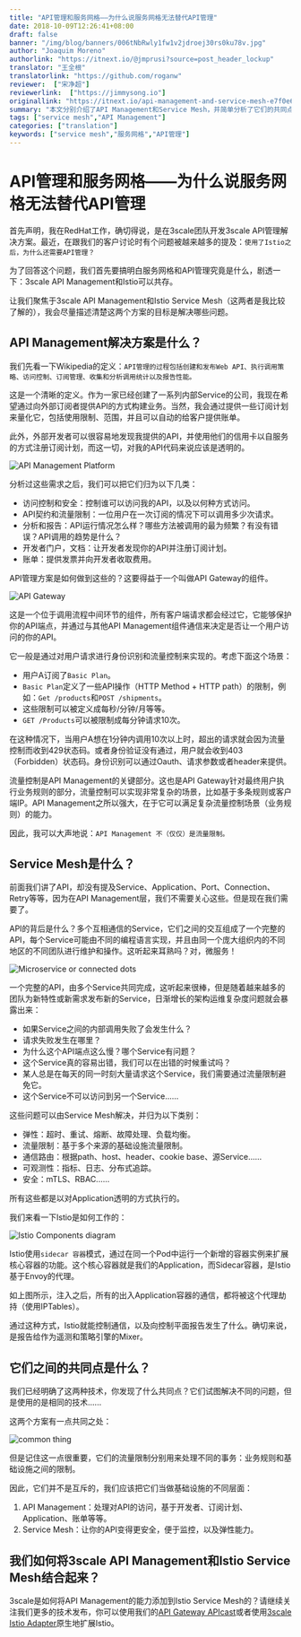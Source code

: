 ```yaml
---
title: "API管理和服务网格——为什么说服务网格无法替代API管理"
date: 2018-10-09T12:26:41+08:00
draft: false
banner: "/img/blog/banners/006tNbRwly1fw1v2jdroej30rs0ku78v.jpg"
author: "Joaquim Moreno"
authorlink: "https://itnext.io/@jmprusi?source=post_header_lockup"
translator: "王全根"
translatorlink: "https://github.com/roganw"
reviewer:  ["宋净超"]
reviewerlink:  ["https://jimmysong.io"]
originallink: "https://itnext.io/api-management-and-service-mesh-e7f0e686090e"
summary: "本文分别介绍了API Management和Service Mesh，并简单分析了它们的共同点。"
tags: ["service mesh","API Management"]
categories: ["translation"]
keywords: ["service mesh","服务网格","API管理"]
---
```


# API管理和服务网格——为什么说服务网格无法替代API管理

首先声明，我在RedHat工作，确切得说，是在3scale团队开发3scale API管理解决方案。最近，在跟我们的客户讨论时有个问题被越来越多的提及：`使用了Istio之后，为什么还需要API管理？`

为了回答这个问题，我们首先要搞明白服务网格和API管理究竟是什么，剧透一下：3scale API Management和Istio可以共存。

让我们聚焦于3scale API Management和Istio Service Mesh（这两者是我比较了解的），我会尽量描述清楚这两个方案的目标是解决哪些问题。

## API Management解决方案是什么？

我们先看一下Wikipedia的定义：`API管理的过程包括创建和发布Web API、执行调用策略、访问控制、订阅管理、收集和分析调用统计以及报告性能。`

这是一个清晰的定义。作为一家已经创建了一系列内部Service的公司，我现在希望通过向外部订阅者提供API的方式构建业务。当然，我会通过提供一些订阅计划来量化它，包括使用限制、范围，并且可以自动的给客户提供账单。

此外，外部开发者可以很容易地发现我提供的API，并使用他们的信用卡以自服务的方式注册订阅计划，而这一切，对我的API代码来说应该是透明的。

![API Management Platform](006tNc79gy1fvpbzdautwj30m80cp412.jpg)

分析过这些需求之后，我们可以把它们归为以下几类：

- 访问控制和安全：控制谁可以访问我的API，以及以何种方式访问。
- API契约和流量限制：一位用户在一次订阅的情况下可以调用多少次请求。
- 分析和报告：API运行情况怎么样？哪些方法被调用的最为频繁？有没有错误？API调用的趋势是什么？
- 开发者门户，文档：让开发者发现你的API并注册订阅计划。
- 账单：提供发票并向开发者收取费用。

API管理方案是如何做到这些的？这要得益于一个叫做API Gateway的组件。

![API Gateway](006tNc79gy1fvpc2rrv5xj30lq097t90.jpg)

这是一个位于调用流程中间环节的组件，所有客户端请求都会经过它，它能够保护你的API端点，并通过与其他API Management组件通信来决定是否让一个用户访问的你的API。

它一般是通过对用户请求进行身份识别和流量控制来实现的。考虑下面这个场景：

- 用户A订阅了`Basic Plan`。
- `Basic Plan`定义了一些API操作（HTTP Method + HTTP path）的限制，例如：`Get /products`和`POST /shipments`。
- 这些限制可以被定义成每秒/分钟/月等等。
- `GET /Products`可以被限制成每分钟请求10次。

在这种情况下，当用户A想在1分钟内调用10次以上时，超出的请求就会因为流量控制而收到429状态码。或者身份验证没有通过，用户就会收到403（Forbidden）状态码。身份识别可以通过Oauth、请求参数或者header来提供。

流量控制是API Management的关键部分。这也是API Gateway针对最终用户执行业务规则的部分，流量控制可以实现非常复杂的场景，比如基于多条规则或客户端IP。API Management之所以强大，在于它可以满足复杂流量控制场景（业务规则）的能力。

因此，我可以大声地说：`API Management 不（仅仅）是流量限制。`

## Service Mesh是什么？

前面我们讲了API，却没有提及Service、Application、Port、Connection、Retry等等，因为在API Management层，我们不需要关心这些。但是现在我们需要了。

API的背后是什么？多个互相通信的Service，它们之间的交互组成了一个完整的API，每个Service可能由不同的编程语言实现，并且由同一个庞大组织内的不同地区的不同团队进行维护和操作。这听起来耳熟吗？对，微服务！

![Microservice or connected dots](006tNc79gy1fvpc2uooboj30lo0f1wek.jpg)

一个完整的API，由多个Service共同完成，这听起来很棒，但是随着越来越多的团队为新特性或新需求发布新的Service，日渐增长的架构运维复杂度问题就会暴露出来：

- 如果Service之间的内部调用失败了会发生什么？
- 请求失败发生在哪里？
- 为什么这个API端点这么慢？哪个Service有问题？
- 这个Service真的容易出错，我们可以在出错的时候重试吗？
- 某人总是在每天的同一时刻大量请求这个Service，我们需要通过流量限制避免它。
- 这个Service不可以访问到另一个Service......

这些问题可以由Service Mesh解决，并归为以下类别：

- 弹性：超时、重试、熔断、故障处理、负载均衡。
- 流量限制：基于多个来源的基础设施流量限制。
- 通信路由：根据path、host、header、cookie base、源Service......
- 可观测性：指标、日志、分布式追踪。
- 安全：mTLS、RBAC......

所有这些都是以对Application透明的方式执行的。

我们来看一下Istio是如何工作的：

![Istio Components diagram](006tNc79gy1fvpc361862j30dc0ao74r.jpg)

Istio使用`sidecar 容器`模式，通过在同一个Pod中运行一个新增的容器实例来扩展核心容器的功能。这个核心容器就是我们的Application，而Sidecar容器，是Istio基于Envoy的代理。

如上图所示，注入之后，所有的出入Application容器的通信，都将被这个代理劫持（使用IPTables）。

通过这种方式，Istio就能控制通信，以及向控制平面报告发生了什么。确切来说，是报告给作为遥测和策略引擎的Mixer。

## 它们之间的共同点是什么？

我们已经明确了这两种技术，你发现了什么共同点？它们试图解决不同的问题，但是使用的是相同的技术......

这两个方案有一点共同之处：

![common thing](006tNc79gy1fvpc37snftj30xc0lwwhf.jpg)

但是记住这一点很重要，它们的流量限制分别用来处理不同的事务：业务规则和基础设施之间的限制。

因此，它们并不是互斥的，我们应该把它们当做基础设施的不同层面：

1. API Management：处理对API的访问，基于开发者、订阅计划、Application、账单等等。
2. Service Mesh：让你的API变得更安全，便于监控，以及弹性能力。

## 我们如何将3scale API Management和Istio Service Mesh结合起来？

3scale是如何将API Management的能力添加到Istio Service Mesh的？请继续关注我们更多的技术发布，你可以使用我们的[API Gateway APIcast](https://github.com/3scale/apicast)或者使用[3scale Istio Adapter](https://github.com/3scale/istio-integration/tree/master/3scaleAdapter)原生地扩展Istio。
